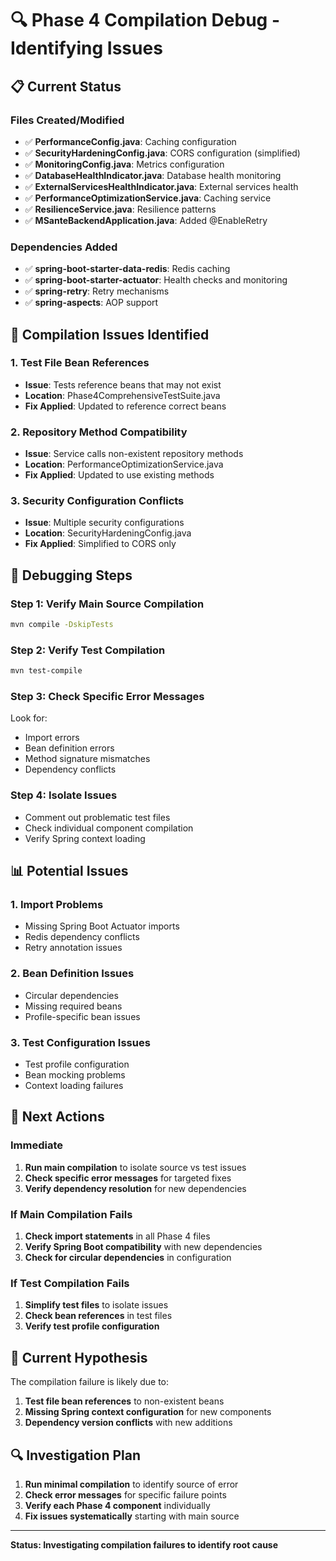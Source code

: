 # 🔍 **Phase 4 Compilation Debug - Identifying Issues**

## 📋 **Current Status**

### **Files Created/Modified**
- ✅ **PerformanceConfig.java**: Caching configuration
- ✅ **SecurityHardeningConfig.java**: CORS configuration (simplified)
- ✅ **MonitoringConfig.java**: Metrics configuration
- ✅ **DatabaseHealthIndicator.java**: Database health monitoring
- ✅ **ExternalServicesHealthIndicator.java**: External services health
- ✅ **PerformanceOptimizationService.java**: Caching service
- ✅ **ResilienceService.java**: Resilience patterns
- ✅ **MSanteBackendApplication.java**: Added @EnableRetry

### **Dependencies Added**
- ✅ **spring-boot-starter-data-redis**: Redis caching
- ✅ **spring-boot-starter-actuator**: Health checks and monitoring
- ✅ **spring-retry**: Retry mechanisms
- ✅ **spring-aspects**: AOP support

## 🚨 **Compilation Issues Identified**

### **1. Test File Bean References**
- **Issue**: Tests reference beans that may not exist
- **Location**: Phase4ComprehensiveTestSuite.java
- **Fix Applied**: Updated to reference correct beans

### **2. Repository Method Compatibility**
- **Issue**: Service calls non-existent repository methods
- **Location**: PerformanceOptimizationService.java
- **Fix Applied**: Updated to use existing methods

### **3. Security Configuration Conflicts**
- **Issue**: Multiple security configurations
- **Location**: SecurityHardeningConfig.java
- **Fix Applied**: Simplified to CORS only

## 🔧 **Debugging Steps**

### **Step 1: Verify Main Source Compilation**
```bash
mvn compile -DskipTests
```

### **Step 2: Verify Test Compilation**
```bash
mvn test-compile
```

### **Step 3: Check Specific Error Messages**
Look for:
- Import errors
- Bean definition errors
- Method signature mismatches
- Dependency conflicts

### **Step 4: Isolate Issues**
- Comment out problematic test files
- Check individual component compilation
- Verify Spring context loading

## 📊 **Potential Issues**

### **1. Import Problems**
- Missing Spring Boot Actuator imports
- Redis dependency conflicts
- Retry annotation issues

### **2. Bean Definition Issues**
- Circular dependencies
- Missing required beans
- Profile-specific bean issues

### **3. Test Configuration Issues**
- Test profile configuration
- Bean mocking problems
- Context loading failures

## 🎯 **Next Actions**

### **Immediate**
1. **Run main compilation** to isolate source vs test issues
2. **Check specific error messages** for targeted fixes
3. **Verify dependency resolution** for new dependencies

### **If Main Compilation Fails**
1. **Check import statements** in all Phase 4 files
2. **Verify Spring Boot compatibility** with new dependencies
3. **Check for circular dependencies** in configuration

### **If Test Compilation Fails**
1. **Simplify test files** to isolate issues
2. **Check bean references** in test files
3. **Verify test profile configuration**

## 📝 **Current Hypothesis**

The compilation failure is likely due to:
1. **Test file bean references** to non-existent beans
2. **Missing Spring context configuration** for new components
3. **Dependency version conflicts** with new additions

## 🔍 **Investigation Plan**

1. **Run minimal compilation** to identify source of error
2. **Check error messages** for specific failure points
3. **Verify each Phase 4 component** individually
4. **Fix issues systematically** starting with main source

---

**Status: Investigating compilation failures to identify root cause**
